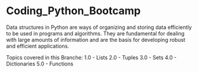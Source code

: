 # Coding_Python_Bootcamp

Data structures in Python are ways of organizing and storing data efficiently to be used in programs and algorithms. They are fundamental for dealing with large amounts of information and are the basis for developing robust and efficient applications.

Topics covered in this Branche:
1.0 - Lists
2.0 - Tuples
3.0 - Sets
4.0 - Dictionaries
5.0 - Functions
